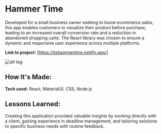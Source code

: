 # Hammer Time

Developed for a small business owner seeking to boost ecommerce sales, this app enables customers to visualize their product before purchase, leading to an increased overall conversion rate and a reduction in abandoned shopping carts. The React library was chosen to ensure a dynamic and responsive user experience across multiple platforms.

**Link to project:** [https://itshammertime.netlify.app/]

![alt tag](https://i.ibb.co/bKQ14MJ/hammer-Time-Vid.gif)

## How It's Made:

**Tech used:** React, MaterialUI, CSS, Node.js

## Lessons Learned:

Creating this application provided valuable insights by working directly with a client, gaining experience in deadline management, and tailoring solutions to specific business needs with routine feedback.

